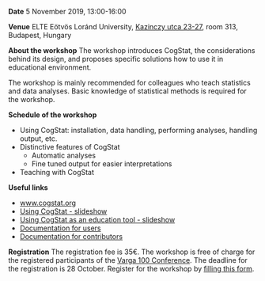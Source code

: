 **Date** 5 November 2019, 13:00-16:00

**Venue** ELTE Eötvös Loránd University, [Kazinczy utca 23-27](https://www.google.hu/maps/@47.498188,19.0627733,19.25z), room 313, Budapest, Hungary

**About the workshop** The workshop introduces CogStat, the considerations behind its design, and proposes specific solutions how to use it in educational environment.

The workshop is mainly recommended for colleagues who teach statistics and data analyses. Basic knowledge of statistical methods is required for the workshop.

**Schedule of the workshop**
* Using CogStat: installation, data handling, performing analyses, handling output, etc.
* Distinctive features of CogStat
    * Automatic analyses
    * Fine tuned output for easier interpretations
* Teaching with CogStat

**Useful links**
* www.cogstat.org
* [Using CogStat - slideshow](https://docs.google.com/presentation/d/1_rnHhyD3pF9BZuqCkcFLWKhAbX1DfS8T5q-TxogqpZA/edit?usp=sharing)
* [Using CogStat as an education tool - slideshow](https://docs.google.com/presentation/d/11lLgeQlz3Tq1_pMt5gwjLviqg4JsX3VDZDVFELHjCd4/edit?usp=sharing)
* [Documentation for users](https://github.com/cogstat/cogstat/wiki/Documentation-for-users)
* [Documentation for contributors](https://github.com/cogstat/cogstat/wiki/Documentation-for-contributors)

**Registration** The registration fee is 35€. The workshop is free of charge for the registered participants of the [Varga 100 Conference](https://varga100.sciencesconf.org/). The deadline for the registration is 28 October. Register for the workshop by [filling this form](https://forms.gle/zdUiyzASi7hwmSXa6).
